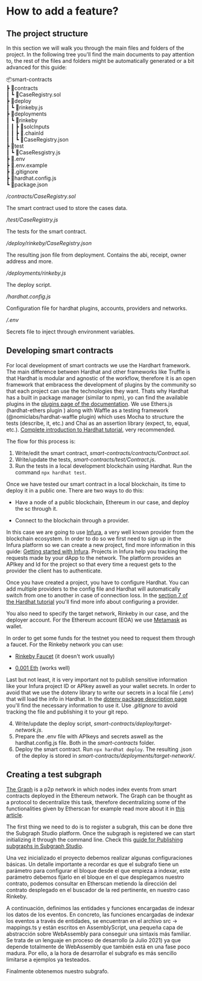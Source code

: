 # How to add a feature?

## The project structure

In this section we will walk you through the main files and folders of the project. In the following tree you'll find the main documents to pay attention to, the rest of the files and folders might be automatically generated or a bit advanced for this guide:

📦smart-contracts <br>
┣ 📂contracts <br>
┃ ┗ 📜CaseRegistry.sol <br>
┣ 📂deploy <br>
┃ ┗ 📜rinkeby.js <br>
┣ 📂deployments <br>
┃ ┗ 📂rinkeby <br>
┃ ┃ ┣ 📂solcInputs <br>
┃ ┃ ┣ 📜.chainId <br>
┃ ┃ ┗ 📜CaseRegistry.json <br>
┣ 📂test <br>
┃ ┗ 📜CaseResgistry.js <br>
┣ 📜.env <br>
┣ 📜.env.example <br>
┣ 📜.gitignore <br>
┣ 📜hardhat.config.js <br>
┗ 📜package.json <br>

_/contracts/CaseRegistry.sol_

The smart contract used to store the cases data.

_/test/CaseRegistry.js_

The tests for the smart contract.

_/deploy/rinkeby/CaseRegistry.json_

The resulting json file from deployment. Contains the abi, receipt, owner address and more.

_/deployments/rinkeby.js_

The deploy script.

_/hardhat.config.js_

Configuration file for hardhat plugins, accounts, providers and networks.

_/.env_

Secrets file to inject through environment variables.

## Developing smart contracts

For local development of smart contracts we use the Hardhart framework. The main difference between Hardhat and other frameworks like Truffle is that Hardhat is modular and agnostic of the workflow, therefore it is an open framework that embracess the development of plugins by the community so that each project can use the technologies they want. Thats why Hardhat has a built in package manager (similar to npm), yo can find the available plugins in the [plugins page of the documentation](https://hardhat.org/plugins/). We use Ethers.js (hardhat-ethers plugin ) along with Waffle as a testing framework (@nomiclabs/hardhat-waffle plugin) which uses Mocha to structure the tests (describe, it, etc.) and Chai as an assertion library (expect, to, equal, etc.). [Complete introduction to Hardhat tutorial](https://hardhat.org/tutorial/), very recommended.

The flow for this process is:

1. Write/edit the smart contract, _smart-contracts/contracts/Contract.sol_.
2. Write/update the tests, _smart-contracts/test/Contract.js_.
3. Run the tests in a local development blockchain using Hardhat. Run the command `npx hardhat test`.

Once we have tested our smart contract in a local blockchain, its time to deploy it in a public one. There are two ways to do this:

-   Have a node of a public blockchain, Ethereum in our case, and deploy the sc through it.

-   Connect to the blockchain through a provider.

In this case we are going to use [Infura](https://infura.io), a very well known provider from the blockchain ecosystem. In order to do so we first need to sign up in the Infura platform so we can create a new project, find more information in this guide: [Getting started with Infura](https://blog.infura.io/getting-started-with-infura-28e41844cc89/). Projects in Infura help you tracking the requests made by your dApp to the network. The platform provides an APIkey and Id for the project so that every time a request gets to the provider the client has to authenticate.

Once you have created a project, you have to configure Hardhat. You can add multiple providers to the config file and Hardhat will automatically switch from one to another in case of connection loss. In the [section 7 of the Hardhat tutorial](https://hardhat.org/tutorial/deploying-to-a-live-network.html) you'll find more info about configuring a provider.

You also need to specify the target network, Rinkeby in our case, and the deployer account. For the Ethereum account (EOA) we use [Metamask](https://metamask.io/) as wallet.

In order to get some funds for the testnet you need to request them through a faucet. For the Rinkeby network you can use:

- [Rinkeby Faucet](https://faucet.rinkeby.io/) (it doesn't work usually)

- [0.001 Eth](http://rinkeby-faucet.com) (works well)

Last but not least, it is very important not to publish sensitive information like your Infura project ID or APIkey aswell as your wallet secrets. In order to avoid that we use the dotenv library to write our secrets in a local file (_.env_) that will load the info in Hardhat. In the [dotenv package description page](https://www.npmjs.com/package/dotenv) you'll find the necessary information to use it. Use _.gitignore_ to avoid tracking the file and publishing it to your git repo.

4. Write/update the deploy script, _smart-contracts/deploy/target-network.js_.
5. Prepare the .env file with APIkeys and secrets aswell as the hardhat.config.js file. Both in the _smart-contracts_ folder.
6. Deploy the smart contract. Run `npx hardhat deploy`. The resulting .json of the deploy is stored in _smart-contracts/deployments/target-network/_.


## Creating a test subgraph

[The Graph](https://thegraph.com/) is a p2p network in which nodes index events from smart contracts deployed in the Ethereum network. The Graph can be thought as a protocol to decentralize this task, therefore decentralizing some of the functionalities given by Etherscan for example read more about it in [this article](https://thegraph.com/blog/the-graph-grt-token-economics).

The first thing we need to do is to register a subgrah, this can be done thre the Subgraph Studio platform. Once the subgraph is registered we can start initializing it through the command line. Check this [guide for Publishing subgraphs in Subgraph Studio](https://thegraph.com/blog/building-with-subgraph-studio).

Una vez inicializado el proyecto debemos realizar algunas configuraciones básicas. Un detalle importante a recordar es que el subgrafo tiene un parámetro para configurar el bloque desde el que empieza a indexar, este parámetro debemos fijarlo en el bloque en el que desplegamos nuestro contrato, podemos consultar en Etherscan metiendo la dirección del contrato desplegado en el buscador de la red pertinente, en nuestro caso Rinkeby.

A continuación, definimos las entidades y funciones encargadas de indexar los datos de los eventos. En concreto, las funciones encargadas de indexar los eventos a través de entidades, se encuentran en el archivo src → mappings.ts y están escritos en AssemblyScript, una pequeña capa de abstracción sobre WebAssembly para conseguir una sintaxis más familiar. Se trata de un lenguaje en proceso de desarrollo (a Julio 2021) ya que depende totalmente de WebAssembly que también está en una fase poco madura. Por ello, a la hora de desarrollar el subgrafo es más sencillo limitarse a ejemplos ya testeados.

Finalmente obtenemos nuestro subgrafo.
